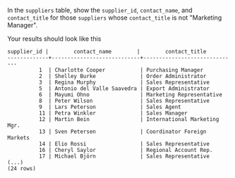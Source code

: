
In the `suppliers` table, show the `supplier_id`, `contact_name`, and `contact_title`
for those `suppliers` whose `contact_title` is not "Marketing Manager".

Your results should look like this

```
supplier_id |        contact_name        |        contact_title
-------------+----------------------------+------------------------------
          1  | Charlotte Cooper           | Purchasing Manager
          2  | Shelley Burke              | Order Administrator
          3  | Regina Murphy              | Sales Representative
          5  | Antonio del Valle Saavedra | Export Administrator
          6  | Mayumi Ohno                | Marketing Representative
          8  | Peter Wilson               | Sales Representative
          9  | Lars Peterson              | Sales Agent
          11 | Petra Winkler              | Sales Manager
          12 | Martin Bein                | International Marketing Mgr.
          13 | Sven Petersen              | Coordinator Foreign Markets
          14 | Elio Rossi                 | Sales Representative
          16 | Cheryl Saylor              | Regional Account Rep.
          17 | Michael Björn              | Sales Representative
(...)
(24 rows)
```
